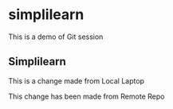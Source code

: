 # simplilearn
This is a demo of Git session


##  Simplilearn


This is a change made from Local Laptop



This change has been made from Remote Repo
